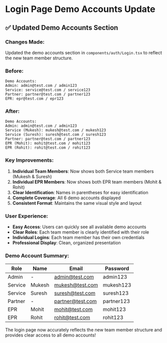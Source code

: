 # Login Page Demo Accounts Update

## ✅ Updated Demo Accounts Section

### **Changes Made:**
Updated the demo accounts section in `components/auth/Login.tsx` to reflect the new team member structure.

### **Before:**
```
Demo Accounts:
Admin: admin@test.com / admin123
Service: service@test.com / service123
Partner: partner@test.com / partner123
EPR: epr@test.com / epr123
```

### **After:**
```
Demo Accounts:
Admin: admin@test.com / admin123
Service (Mukesh): mukesh@test.com / mukesh123
Service (Suresh): suresh@test.com / suresh123
Partner: partner@test.com / partner123
EPR (Mohit): mohit@test.com / mohit123
EPR (Rohit): rohit@test.com / rohit123
```

### **Key Improvements:**
1. **Individual Team Members**: Now shows both Service team members (Mukesh & Suresh)
2. **Individual EPR Members**: Now shows both EPR team members (Mohit & Rohit)
3. **Clear Identification**: Names in parentheses for easy identification
4. **Complete Coverage**: All 6 demo accounts displayed
5. **Consistent Format**: Maintains the same visual style and layout

### **User Experience:**
- **Easy Access**: Users can quickly see all available demo accounts
- **Clear Roles**: Each team member is clearly identified with their role
- **Individual Logins**: Each team member has their own credentials
- **Professional Display**: Clean, organized presentation

### **Demo Account Summary:**
| Role | Name | Email | Password |
|------|------|-------|----------|
| Admin | - | admin@test.com | admin123 |
| Service | Mukesh | mukesh@test.com | mukesh123 |
| Service | Suresh | suresh@test.com | suresh123 |
| Partner | - | partner@test.com | partner123 |
| EPR | Mohit | mohit@test.com | mohit123 |
| EPR | Rohit | rohit@test.com | rohit123 |

The login page now accurately reflects the new team member structure and provides clear access to all demo accounts!
